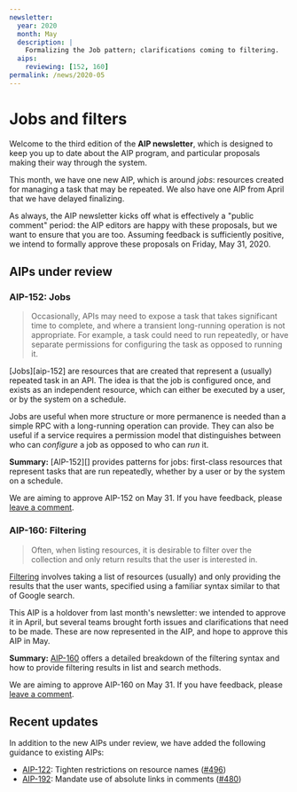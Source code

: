 ```yaml
---
newsletter:
  year: 2020
  month: May
  description: |
    Formalizing the Job pattern; clarifications coming to filtering.
  aips:
    reviewing: [152, 160]
permalink: /news/2020-05
---
```


# Jobs and filters

Welcome to the third edition of the **AIP newsletter**, which is designed to
keep you up to date about the AIP program, and particular proposals making
their way through the system.

This month, we have one new AIP, which is around _jobs_: resources created for
managing a task that may be repeated. We also have one AIP from April that we
have delayed finalizing.

As always, the AIP newsletter kicks off what is effectively a "public comment"
period: the AIP editors are happy with these proposals, but we want to ensure
that you are too. Assuming feedback is sufficiently positive, we intend to
formally approve these proposals on Friday, May 31, 2020.

## AIPs under review

### AIP-152: Jobs

> Occasionally, APIs may need to expose a task that takes significant time to
> complete, and where a transient long-running operation is not appropriate.
> For example, a task could need to run repeatedly, or have separate
> permissions for configuring the task as opposed to running it.

[Jobs][aip-152] are resources that are created that represent a (usually)
repeated task in an API. The idea is that the job is configured once, and
exists as an independent resource, which can either be executed by a user, or
by the system on a schedule.

Jobs are useful when more structure or more permanence is needed than a simple
RPC with a long-running operation can provide. They can also be useful if a
service requires a permission model that distinguishes between who can
_configure_ a job as opposed to who can _run_ it.

**Summary:** [AIP-152][] provides patterns for jobs: first-class resources that
represent tasks that are run repeatedly, whether by a user or by the system on
a schedule.

We are aiming to approve AIP-152 on May 31. If you have feedback, please
[leave a comment](https://github.com/googleapis/aip/pull/XYZ).

[aip-124]: ../aip/0124.md

### AIP-160: Filtering

> Often, when listing resources, it is desirable to filter over the collection
> and only return results that the user is interested in.

[Filtering][aip-160] involves taking a list of resources (usually) and only
providing the results that the user wants, specified using a familiar syntax
similar to that of Google search.

This AIP is a holdover from last month's newsletter: we intended to approve it
in April, but several teams brought forth issues and clarifications that need
to be made. These are now represented in the AIP, and hope to approve this AIP
in May.

**Summary:** [AIP-160][] offers a detailed breakdown of the filtering syntax
and how to provide filtering results in list and search methods.

We are aiming to approve AIP-160 on May 31. If you have feedback, please
[leave a comment](https://github.com/googleapis/aip/pull/473).

[aip-160]: ../aip/0160.md

## Recent updates

In addition to the new AIPs under review, we have added the following guidance
to existing AIPs:

- [AIP-122](../aip/0122.md): Tighten restrictions on resource names
  ([#496](https://github.com/googleapis/aip/pull/496))
- [AIP-192](../aip/0192.md): Mandate use of absolute links in comments
  ([#480](https://github.com/googleapis/aip/pull/480))
